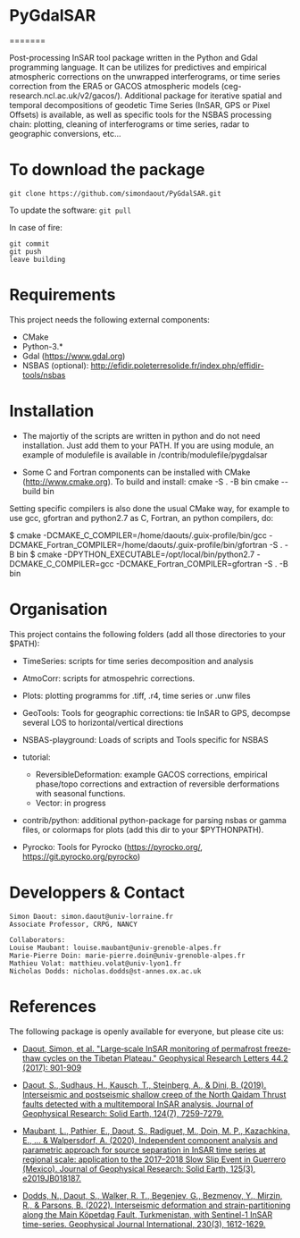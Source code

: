 # PyGdalSAR
=======

Post-processing InSAR tool package written in the Python and Gdal programming language. It can be utilizes for predictives and empirical atmospheric corrections on the unwrapped interferograms, or time series correction from the ERA5 or GACOS atmospheric models (ceg-research.ncl.ac.uk/v2/gacos/). Additional package for iterative spatial and temporal decompositions of geodetic Time Series (InSAR, GPS or Pixel Offsets) is available, as well as specific tools for the NSBAS processing chain: plotting, cleaning of interferograms or time series, radar to geographic conversions, etc...

To download the package
=============
```git clone https://github.com/simondaout/PyGdalSAR.git```

To update the software: 
```git pull```

In case of fire:
```
git commit
git push
leave building
```

Requirements
=============
This project needs the following external components:
 * CMake
 * Python-3.* 
 * Gdal (https://www.gdal.org)
 * NSBAS (optional): http://efidir.poleterresolide.fr/index.php/effidir-tools/nsbas


Installation
=============

* The majortiy of the scripts are written in python and do not need installation. Just add them to your PATH. If you are using module, an example of modulefile is available in /contrib/modulefile/pygdalsar

* Some C and Fortran components can be installed with CMake (<http://www.cmake.org>). To build and install:
cmake -S . -B bin
cmake --build bin

Setting specific compilers is also done the usual CMake way, for example to
use gcc, gfortran and python2.7 as C, Fortran, an python compilers, do:

  $ cmake -DCMAKE\_C\_COMPILER=/home/daouts/.guix-profile/bin/gcc -DCMAKE\_Fortran\_COMPILER=/home/daouts/.guix-profile/bin/gfortran -S . -B bin
  $ cmake -DPYTHON\_EXECUTABLE=/opt/local/bin/python2.7 -DCMAKE\_C\_COMPILER=gcc -DCMAKE\_Fortran\_COMPILER=gfortran -S . -B bin


Organisation
=============
This project contains the following folders (add all those directories to your $PATH):
 * TimeSeries: scripts for time series decomposition and analysis 
 * AtmoCorr: scripts for atmospehric corrections.
 * Plots: plotting programms for .tiff, .r4, time series or .unw files
 * GeoTools: Tools for geographic corrections: tie InSAR to GPS,  decompse several LOS to horizontal/vertical directions 
 * NSBAS-playground: Loads of scripts and Tools specific for NSBAS 
 * tutorial: 
 	 * ReversibleDeformation: example GACOS corrections, empirical phase/topo corrections and extraction of reversible derformations with seasonal functions.
 	 * Vector: in progress
 * contrib/python: additional python-package for parsing nsbas or gamma files, or colormaps for plots (add this dir to your $PYTHONPATH). 

 * Pyrocko: Tools for Pyrocko (https://pyrocko.org/, https://git.pyrocko.org/pyrocko)

Developpers & Contact
=============
```
Simon Daout: simon.daout@univ-lorraine.fr
Associate Professor, CRPG, NANCY
```

```
Collaborators:  
Louise Maubant: louise.maubant@univ-grenoble-alpes.fr
Marie-Pierre Doin: marie-pierre.doin@univ-grenoble-alpes.fr
Mathieu Volat: matthieu.volat@univ-lyon1.fr
Nicholas Dodds: nicholas.dodds@st-annes.ox.ac.uk
```
 References
============

The following package is openly available for everyone, but please cite us: 

* [Daout, Simon, et al. "Large‐scale InSAR monitoring of permafrost freeze‐thaw cycles on the Tibetan Plateau." Geophysical Research Letters 44.2 (2017): 901-909](https://agupubs.onlinelibrary.wiley.com/doi/abs/10.1002/2016GL070781)

* [Daout, S., Sudhaus, H., Kausch, T., Steinberg, A., & Dini, B. (2019). Interseismic and postseismic shallow creep of the North Qaidam Thrust faults detected with a multitemporal InSAR analysis. Journal of Geophysical Research: Solid Earth, 124(7), 7259-7279.](https://agupubs.onlinelibrary.wiley.com/doi/full/10.1029/2019JB017692)


* [Maubant, L., Pathier, E., Daout, S., Radiguet, M., Doin, M. P., Kazachkina, E., ... & Walpersdorf, A. (2020). Independent component analysis and parametric approach for source separation in InSAR time series at regional scale: application to the 2017–2018 Slow Slip Event in Guerrero (Mexico). Journal of Geophysical Research: Solid Earth, 125(3), e2019JB018187.](https://agupubs.onlinelibrary.wiley.com/doi/full/10.1029/2019JB018187)

* [Dodds, N., Daout, S., Walker, R. T., Begenjev, G., Bezmenov, Y., Mirzin, R., & Parsons, B. (2022). Interseismic deformation and strain-partitioning along the Main Köpetdag Fault, Turkmenistan, with Sentinel-1 InSAR time-series. Geophysical Journal International, 230(3), 1612-1629.](https://academic.oup.com/gji/article/230/3/1612/6568902?login=true)
